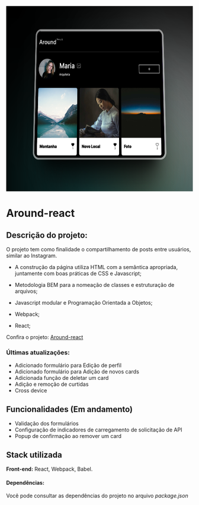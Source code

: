 <div align="center">
  <img height="500" src="https://github.com/ttiSid/around-react_ptbr/blob/main/around-us.png"  />
</div>

# Around-react

## Descrição do projeto:

O projeto tem como finalidade o compartilhamento de posts entre usuários, similar ao Instagram.

- A construção da página utiliza HTML com a semântica apropriada, juntamente com boas práticas de CSS e Javascript;

- Metodologia BEM para a nomeação de classes e estruturação de arquivos;

- Javascript modular e Programação Orientada a Objetos;

- Webpack;

- React;

Confira o projeto: [Around-react](https://ttisid.github.io/around-react_ptbr)

### Últimas atualizações:

- Adicionado formulário para Edição de perfil
- Adicionado formulário para Adição de novos cards
- Adicionada função de deletar um card
- Adição e remoção de curtidas
- Cross device

## Funcionalidades (Em andamento)

- Validação dos formulários
- Configuração de indicadores de carregamento de solicitação de API
- Popup de confirmação ao remover um card

## Stack utilizada

**Front-end:** React, Webpack, Babel.

#### Dependências:

Você pode consultar as dependências do projeto no arquivo _package.json_
